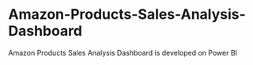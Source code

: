 # Amazon-Products-Sales-Analysis-Dashboard
Amazon Products Sales Analysis Dashboard is developed on Power BI
